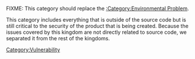 FIXME: This category should replace the [:Category:Environmental
Problem](:Category:Environmental_Problem "wikilink").

This category includes everything that is outside of the source code but
is still critical to the security of the product that is being created.
Because the issues covered by this kingdom are not directly related to
source code, we separated it from the rest of the kingdoms.

[Category:Vulnerability](Category:Vulnerability "wikilink")